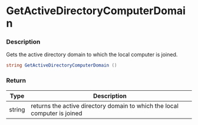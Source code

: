 # GetActiveDirectoryComputerDomain

### Description

Gets the active directory domain to which the local computer is joined.

```csharp
string GetActiveDirectoryComputerDomain ()
```

### Return

| Type   | Description                                                               |
| ------ | ------------------------------------------------------------------------- |
| string | returns the active directory domain to which the local computer is joined |
